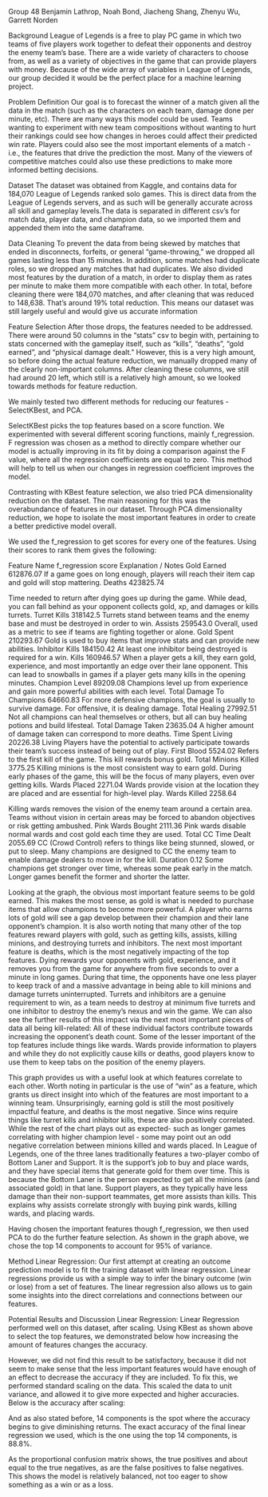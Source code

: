 Group 48
Benjamin Lathrop, Noah Bond, Jiacheng Shang, Zhenyu Wu, Garrett Norden

Background
League of Legends is a free to play PC game in which two teams of five players work together to defeat their opponents and destroy the enemy team’s base. There are a wide variety of characters to choose from, as well as a variety of objectives in the game that can provide players with money. Because of the wide array of variables in League of Legends, our group decided it would be the perfect place for a machine learning project.

Problem Definition
Our goal is to forecast the winner of a match given all the data in the match (such as the characters on each team, damage done per minute, etc). There are many ways this model could be used. Teams wanting to experiment with new team compositions without wanting to hurt their rankings could see how changes in heroes could affect their predicted win rate. Players could also see the most important elements of a match - i.e., the features that drive the prediction the most. Many of the viewers of competitive matches could also use these predictions to make more informed betting decisions.

Dataset
The dataset was obtained from Kaggle, and contains data for 184,070 League of Legends ranked solo games. This is direct data from the League of Legends servers, and as such will be generally accurate across all skill and gameplay levels.The data is separated in different csv’s for match data, player data, and champion data, so we imported them and appended them into the same dataframe.

Data Cleaning
To prevent the data from being skewed by matches that ended in disconnects, forfeits, or general “game-throwing,” we dropped all games lasting less than 15 minutes. In addition, some matches had duplicate roles, so we dropped any matches that had duplicates. We also divided most features by the duration of a match, in order to display them as rates per minute to make them more compatible with each other. 
In total, before cleaning there were 184,070 matches, and after cleaning that was reduced to 148,638. That’s around 19% total reduction. This means our dataset was still largely useful and would give us accurate information

Feature Selection
After those drops, the features needed to be addressed. There were around 50 columns in the “stats” csv to begin with, pertaining to stats concerned with the gameplay itself, such as “kills”, “deaths”, “gold earned”, and “physical damage dealt.” However, this is a very high amount, so before doing the actual feature reduction, we manually dropped many of the clearly non-important columns. After cleaning these columns, we still had around 20 left, which still is a relatively high amount, so we looked towards methods for feature reduction. 

We mainly tested two different methods for reducing our features - SelectKBest, and PCA.

SelectKBest picks the top features based on a score function. We experimented with several different scoring functions, mainly f_regression. F regression was chosen as a method to directly compare whether our model is actually improving in its fit by doing a comparison against the F value, where all the regression coefficients are equal to zero. This method will help to tell us when our changes in regression coefficient improves the model. 

Contrasting with KBest feature selection, we also tried PCA dimensionality reduction on the dataset. The main reasoning for this was the overabundance of features in our dataset. Through PCA dimensionality reduction, we hope to isolate the most important features in order to create a better predictive model overall.





We used the f_regression to get scores for every one of the features. Using their scores to rank them gives the following:


Feature Name
f_regression score
Explanation / Notes 
Gold Earned
612876.07
If a game goes on long enough, players will reach their item cap and gold will stop mattering.
Deaths
423825.74


Time needed to return after dying goes up during the game. While dead, you can fall behind as your opponent collects gold, xp, and damages or kills turrets.
Turret Kills
318142.5
Turrets stand between teams and the enemy base and must be destroyed in order to win.
Assists
259543.0
Overall, used as a metric to see if teams are fighting together or alone. 
Gold Spent
210293.67
Gold is used to buy items that improve stats and can provide new abilities. 
Inhibitor Kills
184150.42
At least one inhibitor being destroyed is required for a win.
Kills
160946.57
When a player gets a kill, they earn gold, experience, and most importantly an edge over their lane opponent. This can lead to snowballs in games if a player gets many kills in the opening minutes.
Champion Level
89209.08
Champions level up from experience and gain more powerful abilities with each level.
Total Damage To Champions
64660.83
For more defensive champions, the goal is usually to survive damage. For offensive, it is dealing damage.
Total Healing
27992.51
Not all champions can heal themselves or others, but all can buy healing potions and build lifesteal.
Total Damage Taken
23635.04
A higher amount of damage taken can correspond to more deaths.
Time Spent Living
20226.38
Living Players have the potential to actively participate towards their team’s success instead of being out of play.
First Blood
5524.02
Refers to the first kill of the game. This kill rewards bonus gold.
Total Minions Killed
3775.25
Killing minions is the most consistent way to earn gold. During early phases of the game, this will be the focus of many players, even over getting kills.
Wards Placed
2271.04
Wards provide vision at the location they are placed and are essential for high-level play.
Wards Killed
2258.64


Killing wards removes the vision of the enemy team around a certain area. Teams without vision in certain areas may be forced to abandon objectives or risk getting ambushed.
Pink Wards Bought
2111.36
Pink wards disable normal wards and cost gold each time they are used. 
Total CC Time Dealt
2055.69
CC (Crowd Control) refers to things like being stunned, slowed, or put to sleep. Many champions are designed to CC the enemy team to enable damage dealers to move in for the kill.
Duration
0.12
Some champions get stronger over time, whereas some peak early in the match. Longer games benefit the former and shorter the latter.


Looking at the graph, the obvious most important feature seems to be gold earned. This makes the most sense, as gold is what is needed to purchase items that allow champions to become more powerful. A player who earns lots of gold will see a gap develop between their champion and their lane opponent’s champion. It is also worth noting that many other of the top features reward players with gold, such as getting kills, assists, killing minions, and destroying turrets and inhibitors. The next most important feature is deaths, which is the most negatively impacting of the top features. Dying rewards your opponents with gold, experience, and it removes you from the game for anywhere from five seconds to over a minute in long games. During that time, the opponents have one less player to keep track of and a massive advantage in being able to kill minions and damage turrets uninterrupted. Turrets and inhibitors are a genuine requirement to win, as a team needs to destroy at minimum five turrets and one inhibitor to destroy the enemy’s nexus and win the game. We can also see the further results of this impact via the next most important pieces of data all being kill-related: All of these individual factors contribute towards increasing the opponent’s death count. Some of the lesser important of the top features include things like wards. Wards provide information to players and while they do not explicitly cause kills or deaths, good players know to use them to keep tabs on the position of the enemy players.


This graph provides us with a useful look at which features correlate to each other. Worth noting in particular is the use of “win” as a feature, which grants us direct insight into which of the features are most important to a winning team. Unsurprisingly, earning gold is still the most positively impactful feature, and deaths is the most negative. Since wins require things like turret kills and inhibitor kills, these are also positively correlated. While the rest of the chart plays out as expected- such as longer games correlating with higher champion level - some may point out an odd negative correlation between minions killed and wards placed. In League of Legends, one of the three lanes traditionally features a two-player combo of Bottom Laner and Support. It is the support’s job to buy and place wards, and they have special items that generate gold for them over time. This is because the Bottom Laner is the person expected to get all the minions (and associated gold) in that lane. Support players, as they typically have less damage than their non-support teammates, get more assists than kills. This explains why assists correlate strongly with buying pink wards, killing wards, and placing wards.


Having chosen the important features though f_regression, we then used PCA to do the further feature selection. As shown in the graph above, we chose the top 14 components to account for 95% of variance. 

Method
Linear Regression:
Our first attempt at creating an outcome prediction model is to fit the training dataset with linear regression. Linear regressions provide us with a simple way to infer the binary outcome (win or lose) from a set of features. The linear regression also allows us to gain some insights into the direct correlations and connections between our features.


Potential Results and Discussion
Linear Regression:
Linear Regression performed well on this dataset, after scaling.  Using KBest as shown above to select the top features, we demonstrated below how increasing the amount of features changes the accuracy.


However, we did not find this result to be satisfactory, because it did not seem to make sense that the less important features would have enough of an effect to decrease the accuracy if they are included. To fix this, we performed standard scaling on the data. This scaled the data to unit variance, and allowed it to give more expected and higher accuracies.
Below is the accuracy after scaling:


And as also stated before, 14 components is the spot where the accuracy begins to give diminishing returns. The exact accuracy of the final linear regression we used, which is the one using the top 14 components, is 88.8%.



As the proportional confusion matrix shows, the true positives and about equal to the true negatives, as are the false positives to false negatives. This shows the model is relatively balanced, not too eager to show something as a win or as a loss.











